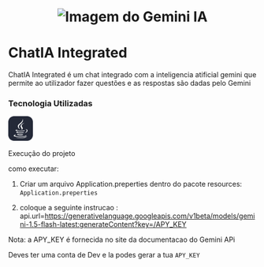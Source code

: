 <h1 align="center">
  <img src="https://s.yimg.com/ny/api/res/1.2/dEIdwZ.FHQSfGGFf6bfCJw--/YXBwaWQ9aGlnaGxhbmRlcjt3PTY0MDtoPTM2MA--/https://media.zenfs.com/en/android_central_347/4c34873f2f9d684d8bfc4851780a4dcf" alt="Imagem do Gemini IA">
</h1>

# ChatIA Integrated

<p>ChatIA Integrated é um chat integrado com a inteligencia atificial gemini
que permite ao utilizador fazer questões e as respostas são dadas pelo Gemini 
</p>

### Tecnologia Utilizadas

<img src="https://raw.githubusercontent.com/tandpfun/skill-icons/65dea6c4eaca7da319e552c09f4cf5a9a8dab2c8/icons/Java-Dark.svg" width="50px"/>

Execução do projeto 

como executar:

1. Criar um arquivo Application.preperties dentro do pacote resources:
   ```Application.preperties```

3. coloque a seguinte instrucao : api.url=https://generativelanguage.googleapis.com/v1beta/models/gemini-1.5-flash-latest:generateContent?key=/APY_KEY

Nota: a APY_KEY é fornecida no site da documentacao do Gemini APi

Deves ter uma conta de Dev e la podes gerar a tua ```APY_KEY```




